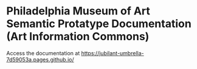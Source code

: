 # Philadelphia Museum of Art Semantic Protatype Documentation (Art Information Commons)

Access the documentation at https://jubilant-umbrella-7d59053a.pages.github.io/
